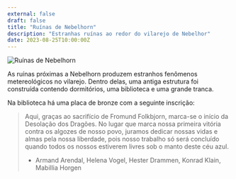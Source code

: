 ```yaml
---
external: false
draft: false
title: "Ruínas de Nebelhorn"
description: "Estranhas ruínas ao redor do vilarejo de Nebelhor"
date: 2023-08-25T10:00:00Z
---
```


![Ruínas de Nebelhorn](/erde/images/nebelhorn-ruins.png)

As ruínas próximas a Nebelhorn produzem estranhos fenômenos metereológicos no vilarejo. Dentro delas, 
uma antiga estrutura foi construída contendo dormitórios, uma biblioteca e uma grande tranca.

Na biblioteca há uma placa de bronze com a seguinte inscrição:

> Aqui, graças ao sacrifício de Fromund Folkbjorn, marca-se o início da Desolação dos Dragões. No lugar que marca nossa primeira vitória contra os algozes de nosso povo, juramos dedicar nossas vidas e almas pela nossa liberdade, pois nosso trabalho só será concluído quando todos os nossos estiverem livres sob o manto deste céu azul.
> - Armand Arendal, Helena Vogel, Hester Drammen, Konrad Klain, Mabillia Horgen